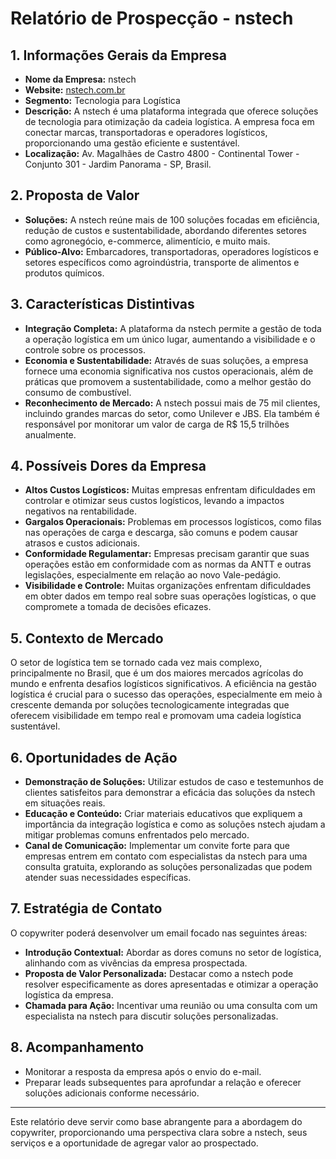 # Relatório de Prospecção - nstech

## 1. Informações Gerais da Empresa
- **Nome da Empresa:** nstech
- **Website:** [nstech.com.br](https://www.nstech.com.br)
- **Segmento:** Tecnologia para Logística
- **Descrição:** A nstech é uma plataforma integrada que oferece soluções de tecnologia para otimização da cadeia logística. A empresa foca em conectar marcas, transportadoras e operadores logísticos, proporcionando uma gestão eficiente e sustentável.
- **Localização:** Av. Magalhães de Castro 4800 - Continental Tower - Conjunto 301 - Jardim Panorama - SP, Brasil.

## 2. Proposta de Valor
- **Soluções:** A nstech reúne mais de 100 soluções focadas em eficiência, redução de custos e sustentabilidade, abordando diferentes setores como agronegócio, e-commerce, alimentício, e muito mais.
- **Público-Alvo:** Embarcadores, transportadoras, operadores logísticos e setores específicos como agroindústria, transporte de alimentos e produtos químicos.

## 3. Características Distintivas
- **Integração Completa:** A plataforma da nstech permite a gestão de toda a operação logística em um único lugar, aumentando a visibilidade e o controle sobre os processos.
- **Economia e Sustentabilidade:** Através de suas soluções, a empresa fornece uma economia significativa nos custos operacionais, além de práticas que promovem a sustentabilidade, como a melhor gestão do consumo de combustível.
- **Reconhecimento de Mercado:** A nstech possui mais de 75 mil clientes, incluindo grandes marcas do setor, como Unilever e JBS. Ela também é responsável por monitorar um valor de carga de R$ 15,5 trilhões anualmente.

## 4. Possíveis Dores da Empresa
- **Altos Custos Logísticos:** Muitas empresas enfrentam dificuldades em controlar e otimizar seus custos logísticos, levando a impactos negativos na rentabilidade.
- **Gargalos Operacionais:** Problemas em processos logísticos, como filas nas operações de carga e descarga, são comuns e podem causar atrasos e custos adicionais.
- **Conformidade Regulamentar:** Empresas precisam garantir que suas operações estão em conformidade com as normas da ANTT e outras legislações, especialmente em relação ao novo Vale-pedágio.
- **Visibilidade e Controle:** Muitas organizações enfrentam dificuldades em obter dados em tempo real sobre suas operações logísticas, o que compromete a tomada de decisões eficazes.

## 5. Contexto de Mercado
O setor de logística tem se tornado cada vez mais complexo, principalmente no Brasil, que é um dos maiores mercados agrícolas do mundo e enfrenta desafios logísticos significativos. A eficiência na gestão logística é crucial para o sucesso das operações, especialmente em meio à crescente demanda por soluções tecnologicamente integradas que oferecem visibilidade em tempo real e promovam uma cadeia logística sustentável.

## 6. Oportunidades de Ação
- **Demonstração de Soluções:** Utilizar estudos de caso e testemunhos de clientes satisfeitos para demonstrar a eficácia das soluções da nstech em situações reais.
- **Educação e Conteúdo:** Criar materiais educativos que expliquem a importância da integração logística e como as soluções nstech ajudam a mitigar problemas comuns enfrentados pelo mercado.
- **Canal de Comunicação:** Implementar um convite forte para que empresas entrem em contato com especialistas da nstech para uma consulta gratuita, explorando as soluções personalizadas que podem atender suas necessidades específicas.

## 7. Estratégia de Contato
O copywriter poderá desenvolver um email focado nas seguintes áreas:
- **Introdução Contextual:** Abordar as dores comuns no setor de logística, alinhando com as vivências da empresa prospectada.
- **Proposta de Valor Personalizada:** Destacar como a nstech pode resolver especificamente as dores apresentadas e otimizar a operação logística da empresa.
- **Chamada para Ação:** Incentivar uma reunião ou uma consulta com um especialista na nstech para discutir soluções personalizadas.

## 8. Acompanhamento
- Monitorar a resposta da empresa após o envio do e-mail.
- Preparar leads subsequentes para aprofundar a relação e oferecer soluções adicionais conforme necessário.

---

Este relatório deve servir como base abrangente para a abordagem do copywriter, proporcionando uma perspectiva clara sobre a nstech, seus serviços e a oportunidade de agregar valor ao prospectado.